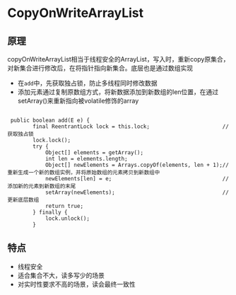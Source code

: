 # CopyOnWriteArrayList

## 原理
copyOnWriteArrayList相当于线程安全的ArrayList，写入时，重新copy原集合，对新集合进行修改后，在将指针指向新集合。底层也是通过数组实现

+ 在`add`中，先获取独占锁，防止多线程同时修改数据
+ 添加元素通过复制原数组方式，将新数据添加到新数组的len位置，在通过setArray()来重新指向被volatile修饰的array

```

 public boolean add(E e) {
        final ReentrantLock lock = this.lock;                       // 获取独占锁
        lock.lock();
        try {
            Object[] elements = getArray();
            int len = elements.length;
            Object[] newElements = Arrays.copyOf(elements, len + 1);// 重新生成一个新的数组实例，并将原始数组的元素拷贝到新数组中
            newElements[len] = e;                                   // 添加新的元素到新数组的末尾
            setArray(newElements);                                  // 更新底层数组
            return true;
        } finally {
            lock.unlock();
        }

```

## 特点

- 线程安全
- 适合集合不大，读多写少的场景
- 对实时性要求不高的场景，读会最终一致性